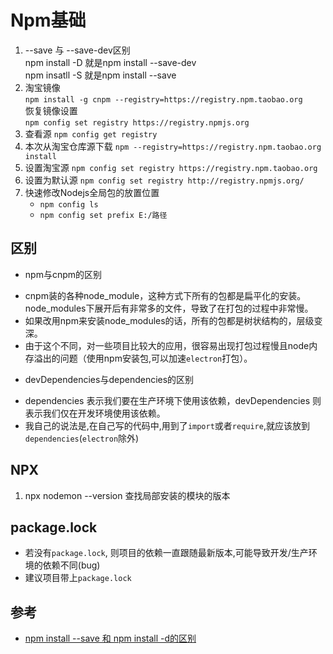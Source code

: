 # Npm基础
1. --save 与 --save-dev区别  
   npm install -D 就是npm install --save-dev  
   npm insatll -S 就是npm install --save  
2. 淘宝镜像  
   `npm install -g cnpm --registry=https://registry.npm.taobao.org`  
   恢复镜像设置  
   `npm config set registry https://registry.npmjs.org`  
3. 查看源
   `npm config get registry`
4. 本次从淘宝仓库源下载
   `npm --registry=https://registry.npm.taobao.org install`   
5. 设置淘宝源
   `npm config set registry https://registry.npm.taobao.org`
6. 设置为默认源
   `npm config set registry http://registry.npmjs.org/`
7. 快速修改Nodejs全局包的放置位置
   - `npm config ls`
   - `npm config set prefix E:/路径`

## 区别
* npm与cnpm的区别
 - cnpm装的各种node_module，这种方式下所有的包都是扁平化的安装。node_modules下展开后有非常多的文件，导致了在打包的过程中非常慢。
 - 如果改用npm来安装node_modules的话，所有的包都是树状结构的，层级变深。
 - 由于这个不同，对一些项目比较大的应用，很容易出现打包过程慢且node内存溢出的问题（使用npm安装包,可以加速`electron`打包）。
* devDependencies与dependencies的区别
 - dependencies 表示我们要在生产环境下使用该依赖，devDependencies 则表示我们仅在开发环境使用该依赖。
 - 我自己的说法是,在自己写的代码中,用到了`import`或者`require`,就应该放到`dependencies`(`electron`除外)

## NPX
1. npx nodemon --version 查找局部安装的模块的版本

## package.lock
- 若没有`package.lock`, 则项目的依赖一直跟随最新版本,可能导致开发/生产环境的依赖不同(bug)
- 建议项目带上`package.lock`

## 参考
- [npm install --save 和 npm install -d的区别](https://blog.csdn.net/wangguoyu1996/article/details/80443861)
